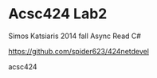 Acsc424 Lab2
============
Simos Katsiaris
2014 fall
Async Read C#

https://github.com/spider623/424netdevel


acsc424
